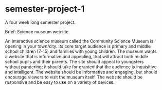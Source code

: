# semester-project-1
A four week long semester project.

Brief:
Science museum website

An interactive science museum called the Community Science Museum is opening in your town/city. 
Its core target audience is primary and middle school children (7-15) and families with young children. 
The museum wants a website that is informative and appealing, that will attract both middle school pupils and their parents. 
The site should appeal to youngsters without pandering; it should take for granted that the audience is inquisitive and intelligent. 
The website should be informative and engaging, but should encourage viewers to visit the museum itself. 
The website should be responsive and be easy to use on a variety of devices.
